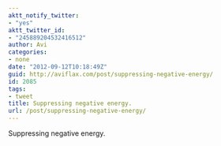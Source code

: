 ```yaml
---
aktt_notify_twitter:
- "yes"
aktt_twitter_id:
- "245889204532416512"
author: Avi
categories:
- none
date: "2012-09-12T10:18:49Z"
guid: http://aviflax.com/post/suppressing-negative-energy/
id: 2085
tags:
- tweet
title: Suppressing negative energy.
url: /post/suppressing-negative-energy/
---
```

Suppressing negative energy.
